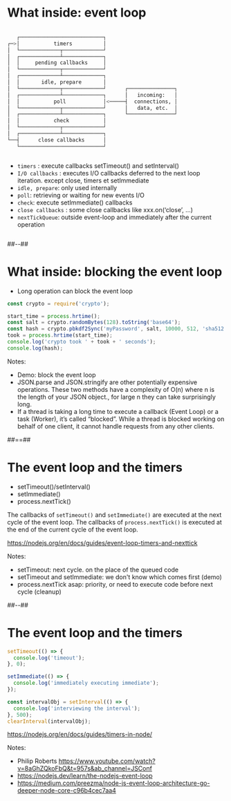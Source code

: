 <!-- .slide: class="with-code" -->
# What inside: event loop

<div class="row">
  <div class="column">

  ```bash
     ┌───────────────────────────┐
  ┌─>│           timers          │
  │  └─────────────┬─────────────┘
  │  ┌─────────────┴─────────────┐
  │  │     pending callbacks     │
  │  └─────────────┬─────────────┘
  │  ┌─────────────┴─────────────┐
  │  │       idle, prepare       │
  │  └─────────────┬─────────────┘      ┌───────────────┐
  │  ┌─────────────┴─────────────┐      │   incoming:   │
  │  │           poll            │<─────┤  connections, │
  │  └─────────────┬─────────────┘      │   data, etc.  │
  │  ┌─────────────┴─────────────┐      └───────────────┘
  │  │           check           │
  │  └─────────────┬─────────────┘
  │  ┌─────────────┴─────────────┐
  └──┤      close callbacks      │
     └───────────────────────────┘
  ```

  </div>
  <div class="column">

* `timers` : execute callbacks setTimeout() and setInterval()
* `I/O callbacks` : executes I/O callbacks deferred to the next loop iteration. except close, timers et setImmediate
* `idle, prepare`: only used internally
* `poll`: retrieving or waiting for new events I/O
* `check`: execute setImmediate() callbacks
* `close callbacks` : some close callbacks like xxx.on(‘close’, …)
* `nextTickQueue`: outside event-loop and immediately after the current operation

</div>
</div>

##--##
<!-- .slide: class="with-code" -->
# What inside: blocking the event loop 

* Long operation can block the event loop

```javascript
const crypto = require('crypto');

start_time = process.hrtime();
const salt = crypto.randomBytes(128).toString('base64');
const hash = crypto.pbkdf2Sync('myPassword', salt, 10000, 512, 'sha512');
took = process.hrtime(start_time);
console.log('crypto took ' + took + ' seconds');
console.log(hash);
```

Notes:
- Demo: block the event loop
- JSON.parse and JSON.stringify are other potentially expensive operations. These two methods have a complexity of O(n) where n is the length of your JSON object., for large n they can take surprisingly long.
- If a thread is taking a long time to execute a callback (Event Loop) or a task (Worker), it’s called “blocked”. While a thread is blocked working on behalf of one client, it cannot handle requests from any other clients.


##==##

# The event loop and the timers

* setTimeout()/setInterval()
* setImmediate()
* process.nextTick()


The callbacks of `setTimeout()` and  `setImmediate()` are executed at the next cycle of the event loop.
The callbacks of `process.nextTick()` is executed at the end of the current cycle of the event loop.


https://nodejs.org/en/docs/guides/event-loop-timers-and-nexttick
<!-- .element: class="credits" -->

Notes: 
- setTimeout: next cycle. on the place of the queued code
- setTimeout and setImmediate: we don't know which comes first (demo)
- process.nextTick asap: priority, or need to execute code before next cycle (cleanup)

##--##
<!-- .slide: class="with-code" -->

# The event loop and the timers

```javascript
setTimeout(() => {
  console.log('timeout');
}, 0);
```
```javascript
setImmediate(() => {
  console.log('immediately executing immediate');
});
```

```javascript
const intervalObj = setInterval(() => {
  console.log('interviewing the interval');
}, 500);
clearInterval(intervalObj);
```

https://nodejs.org/en/docs/guides/timers-in-node/
<!-- .element: class="credits" -->

Notes:
- Philip Roberts https://www.youtube.com/watch?v=8aGhZQkoFbQ&t=957s&ab_channel=JSConf
- https://nodejs.dev/learn/the-nodejs-event-loop
- https://medium.com/preezma/node-js-event-loop-architecture-go-deeper-node-core-c96b4cec7aa4

